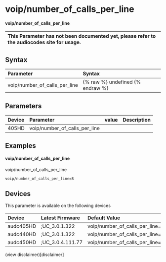 ﻿---
description: voip/number_of_calls_per_line
search: false
---

# voip/number_of_calls_per_line

#### voip/number_of_calls_per_line


| This Parameter has not been documented yet, please refer to the audiocodes site for usage.  |
| :--- |

## Syntax
| Parameter | Syntax |
| :--- | :--- |
|voip/number_of_calls_per_line | {% raw %} undefined {% endraw %} |

## Parameters
|Device|Parameter|value|Description|
|:---|:---|:---|:---|
| 405HD | voip/number_of_calls_per_line |  |  |

## Examples
#### voip/number_of_calls_per_line

voip/number_of_calls_per_line

```
voip/number_of_calls_per_line=8
```

## Devices
This parameter is available on the following devices

| Device | Latest Firmware | Default Value |
|:---|:---|:---|
| audc405HD | ;UC_3.0.1.322 | voip/number_of_calls_per_line=8 
| audc440HD | ;UC_3.0.1.322 | voip/number_of_calls_per_line=8 
| audc450HD | ;UC_3.0.4.111.77 | voip/number_of_calls_per_line=8 

(view disclaimer)[disclaimer]
